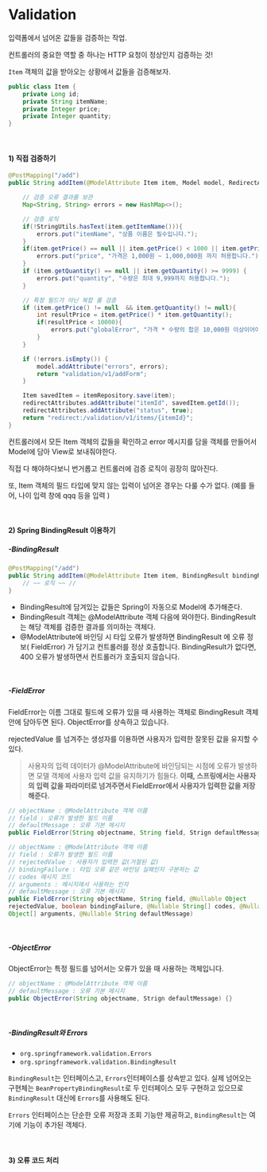 # Validation

입력폼에서 넘어온 값들을 검증하는 작업.

컨트롤러의 중요한 역할 중 하나는 HTTP 요청이 정상인지 검증하는 것!

`Item` 객체의 값을 받아오는 상황에서 값들을 검증해보자.

```java
public class Item {
    private Long id;
    private String itemName;
    private Integer price;
    private Integer quantity;
}
```

<br>

#### 1) 직접 검증하기

```java
@PostMapping("/add")
public String addItem(@ModelAttribute Item item, Model model, RedirectAttributes redirectAttributes) {

    // 검증 오류 결과를 보관
    Map<String, String> errors = new HashMap<>();

    // 검증 로직
    if(!StringUtils.hasText(item.getItemName())){
        errors.put("itemName", "상품 이름은 필수입니다.");
    }
    if(item.getPrice() == null || item.getPrice() < 1000 || item.getPrice() > 1000000){
        errors.put("price", "가격은 1,000원 ~ 1,000,000원 까지 허용합니다.");
    }
    if (item.getQuantity() == null || item.getQuantity() >= 9999) {
        errors.put("quantity", "수량은 최대 9,999까지 허용합니다.");
    }

    // 특정 필드가 아닌 복합 룰 검증
    if (item.getPrice() != null  && item.getQuantity() != null){
        int resultPrice = item.getPrice() * item.getQuantity();
        if(resultPrice < 10000){
            errors.put("globalError", "가격 * 수량의 합은 10,000원 이상이어야 합니다.");
        }
    }

    if (!errors.isEmpty()) {
        model.addAttribute("errors", errors);
        return "validation/v1/addForm";
    }

    Item savedItem = itemRepository.save(item);
    redirectAttributes.addAttribute("itemId", savedItem.getId());
    redirectAttributes.addAttribute("status", true);
    return "redirect:/validation/v1/items/{itemId}";
}
```

컨트롤러에서 모든 Item 객체의 값들을 확인하고 error 메시지를 담을 객체를 만들어서 Model에 담아 View로 보내줘야한다.

직접 다 해야하다보니 번거롭고 컨트롤러에 검증 로직이 굉장히 많아진다.

또, Item 객체의 필드 타입에 맞지 않는 입력이 넘어온 경우는 다룰 수가 없다. (예를 들어, 나이 입력 창에 qqq 등을 입력 )

<br>

#### 2) Spring BindingResult 이용하기

##### -BindingResult

```java
@PostMapping("/add")
public String addItem(@ModelAttribute Item item, BindingResult bindingResult, RedirectAttributes redirectAttributes) {
	// ~~ 로직 ~~ //
}
```

- BindingResult에 담겨있는 값들은 Spring이 자동으로 Model에 추가해준다.
- BindingResult 객체는 @ModelAttribute 객체 다음에 와야한다. BindingResult는 해당 객체를 검증한 결과를 의미하는 객체다.
- @ModelAttribute에 바인딩 시 타입 오류가 발생하면 BindingResult 에 오류 정보( FieldError) 가 담기고 컨트롤러를 정상 호출합니다. BindingResult가 없다면, 400 오류가 발생하면서 컨트롤러가 호출되지 않습니다.

<br>

##### -FieldError

FieldError는 이름 그대로 필드에 오류가 있을 때 사용하는 객체로 BindingResult 객체 안에 담아두면 된다. ObjectError를 상속하고 있습니다.

rejectedValue 를 넘겨주는 생성자를 이용하면 사용자가 입력한 잘못된 값을 유지할 수 있다.

> 사용자의 입력 데이터가 @ModelAttribute에 바인딩되는 시점에 오류가 발생하면 모델 객체에 사용자 입력 값을 유지하기가 힘들다. **이때, 스프링에서는 사용자의 입력 값을 파라미터로 넘겨주면서 FieldError에서 사용자가 입력한 값을 저장해준다.**

```java
// objectName : @ModelAttribute 객체 이름
// field : 오류가 발생한 필드 이름
// defaultMessage : 오류 기본 메시지
public FieldError(String objectname, String field, Strign defaultMessage) {}

// objectName : @ModelAttribute 객체 이름
// field : 오류가 발생한 필드 이름
// rejectedValue : 사용자가 입력한 값(거절된 값)
// bindingFailure : 타입 오류 같은 바인딩 실패인지 구분하는 값
// codes 메시지 코드
// arguments : 메시지에서 사용하는 인자
// defaultMessage : 오류 기본 메시지
public FieldError(String objectName, String field, @Nullable Object
rejectedValue, boolean bindingFailure, @Nullable String[] codes, @Nullable
Object[] arguments, @Nullable String defaultMessage)
```

<br>

##### -ObjectError

ObjectError는 특정 필드를 넘어서는 오류가 있을 때 사용하는 객체입니다.

```java
// objectName : @ModelAttribute 객체 이름
// defaultMessage : 오류 기본 메시지
public ObjectError(String objectname, Strign defaultMessage) {}
```

<br>

##### -BindingResult와 Errors

- `org.springframework.validation.Errors`
- `org.springframework.validation.BindingResult`

`BindingResult`는 인터페이스고, `Errors`인터페이스를 상속받고 있다. 실제 넘어오는 구현체는 `BeanPropertyBindingResult`로 두 인터페이스 모두 구현하고 있으므로 `BindingResult` 대신에 `Errors`를 사용해도 된다.

`Errors` 인터페이스는 단순한 오류 저장과 조회 기능만 제공하고, `BindingResult`는 여기에 기능이 추가된 객체다.

<br>

#### 3) 오류 코드 처리


